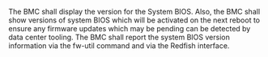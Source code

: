 The BMC shall display the version for the System BIOS.  Also, the BMC shall
show versions of system BIOS which will be activated on the next reboot to
ensure any firmware updates which may be pending can be detected by data
center tooling.  The BMC shall report the system BIOS version information
via the fw-util command and via the Redfish interface.
